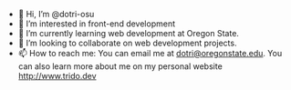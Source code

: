 - 👋 Hi, I’m @dotri-osu
- 👀 I’m interested in front-end development
- 🌱 I’m currently learning web development at Oregon State.
- 💞️ I’m looking to collaborate on web development projects.
- 📫 How to reach me: You can email me at dotri@oregonstate.edu. You can also learn more about me on my personal website http://www.trido.dev

<!---
dotri-osu/dotri-osu is a ✨ special ✨ repository because its `README.md` (this file) appears on your GitHub profile.
You can click the Preview link to take a look at your changes.
--->
